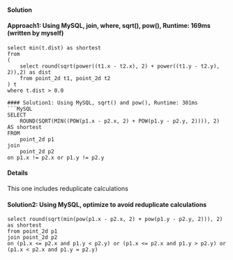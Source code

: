 #### Solution
#### Approach1: Using MySQL, join, where, sqrt(), pow(), Runtime: 169ms (written by myself)
```MySQL
select min(t.dist) as shortest
from
(
    select round(sqrt(power((t1.x - t2.x), 2) + power((t1.y - t2.y), 2)),2) as dist
    from point_2d t1, point_2d t2
) t
where t.dist > 0.0

#### Solution1: Using MySQL, sqrt() and pow(), Runtime: 301ms
```MySQL
SELECT
    ROUND(SQRT(MIN((POW(p1.x - p2.x, 2) + POW(p1.y - p2.y, 2)))), 2) AS shortest
FROM
    point_2d p1
join
    point_2d p2
on p1.x != p2.x or p1.y != p2.y
```

#### Details
This one includes reduplicate calculations

#### Solution2: Using MySQL, optimize to avoid reduplicate calculations
```MySQL
select round(sqrt(min(pow(p1.x - p2.x, 2) + pow(p1.y - p2.y, 2))), 2) as shortest
from point_2d p1
join point_2d p2
on (p1.x <= p2.x and p1.y < p2.y) or (p1.x <= p2.x and p1.y > p2.y) or (p1.x < p2.x and p1.y = p2.y)
```
